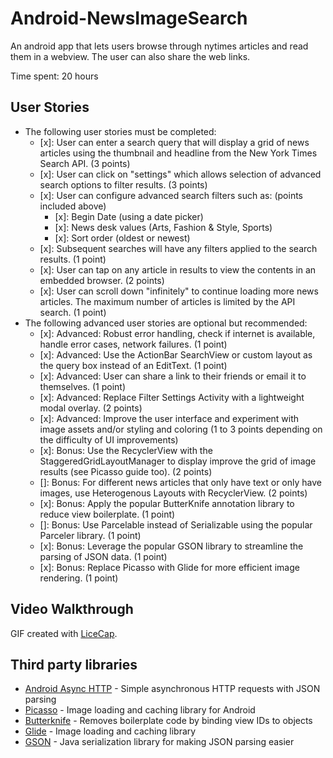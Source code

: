 # Android-NewsImageSearch
An android app that lets users browse through nytimes articles and read them in a webview. The user can also share the web links.

Time spent: 20 hours

## User Stories


  * The following user stories must be completed:
    - [x]: User can enter a search query that will display a grid of news articles using the thumbnail and headline from the New York Times Search API. (3 points)
    - [x]: User can click on "settings" which allows selection of advanced search options to filter results. (3 points)
    - [x]: User can configure advanced search filters such as: (points included above)
      - [x]: Begin Date (using a date picker)
      - [x]: News desk values (Arts, Fashion & Style, Sports)
      - [x]: Sort order (oldest or newest)
    - [x]: Subsequent searches will have any filters applied to the search results. (1 point)
    - [x]: User can tap on any article in results to view the contents in an embedded browser. (2 points)
    - [x]: User can scroll down "infinitely" to continue loading more news articles. The maximum number of articles is limited by the API search. (1 point)
  * The following advanced user stories are optional but recommended:
    - [x]: Advanced: Robust error handling, check if internet is available, handle error cases, network failures. (1 point)
    - [x]: Advanced: Use the ActionBar SearchView or custom layout as the query box instead of an EditText. (1 point)
    - [x]: Advanced: User can share a link to their friends or email it to themselves. (1 point)
    - [x]: Advanced: Replace Filter Settings Activity with a lightweight modal overlay. (2 points)
    - [x]: Advanced: Improve the user interface and experiment with image assets and/or styling and coloring (1 to 3 points depending on the difficulty of UI improvements)
    - [x]: Bonus: Use the RecyclerView with the StaggeredGridLayoutManager to display improve the grid of image results (see Picasso guide too). (2 points)
    - []: Bonus: For different news articles that only have text or only have images, use Heterogenous Layouts with RecyclerView. (2 points)
    - [x]: Bonus: Apply the popular ButterKnife annotation library to reduce view boilerplate. (1 point)
    - []: Bonus: Use Parcelable instead of Serializable using the popular Parceler library. (1 point)
    - [x]: Bonus: Leverage the popular GSON library to streamline the parsing of JSON data. (1 point)
    - [x]: Bonus: Replace Picasso with Glide for more efficient image rendering. (1 point)

  


## Video Walkthrough 




GIF created with [LiceCap](http://www.cockos.com/licecap/).



## Third party libraries

- [Android Async HTTP](https://github.com/loopj/android-async-http) - Simple asynchronous HTTP requests with JSON parsing
- [Picasso](http://square.github.io/picasso/) - Image loading and caching library for Android
- [Butterknife](http://jakewharton.github.io/butterknife/) - Removes boilerplate code by binding view IDs to objects
- [Glide](https://github.com/bumptech/glide) - Image loading and caching library
- [GSON](https://github.com/google/gson) - Java serialization library for making JSON parsing easier
